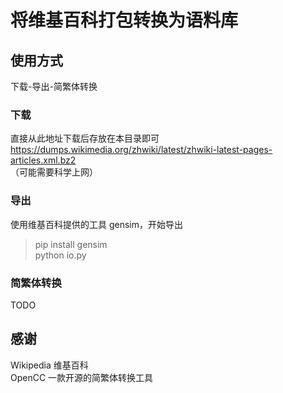 # 将维基百科打包转换为语料库

## 使用方式

下载-导出-简繁体转换

### 下载

直接从此地址下载后存放在本目录即可  
<https://dumps.wikimedia.org/zhwiki/latest/zhwiki-latest-pages-articles.xml.bz2>  
（可能需要科学上网）

### 导出

使用维基百科提供的工具 gensim，开始导出

> pip install gensim  
> python io.py  

### 简繁体转换

TODO

## 感谢

Wikipedia 维基百科  
OpenCC 一款开源的简繁体转换工具
